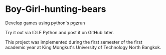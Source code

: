 # Boy-Girl-hunting-bears
Develop games using python's pgzrun

Try it out via IDLE Python and post it on GitHub later.

This project was implemented during the first semester of the first academic year at King Mongkut's University of Technology North Bangkok.
